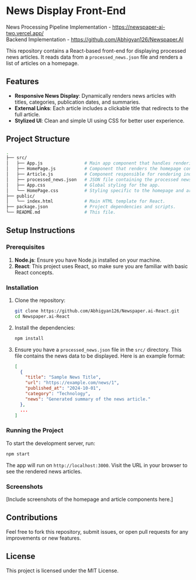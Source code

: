 
# News Display Front-End

News Processing Pipeline Implementation - https://newspaper-ai-two.vercel.app/
<br/>
Backend Implementation - https://github.com/Abhigyan126/Newspaper.AI

This repository contains a React-based front-end for displaying processed news articles. It reads data from a `processed_news.json` file and renders a list of articles on a homepage.

## Features

- **Responsive News Display**: Dynamically renders news articles with titles, categories, publication dates, and summaries.
- **External Links**: Each article includes a clickable title that redirects to the full article.
- **Stylized UI**: Clean and simple UI using CSS for better user experience.

## Project Structure

```bash
.
├── src/
│   ├── App.js                # Main app component that handles rendering the homepage and articles.
│   ├── HomePage.js           # Component that renders the homepage content.
│   ├── Article.js            # Component responsible for rendering individual articles.
│   ├── processed_news.json   # JSON file containing the processed news data.
│   ├── App.css               # Global styling for the app.
│   └── HomePage.css          # Styling specific to the homepage and article cards.
├── public/
│   └── index.html            # Main HTML template for React.
├── package.json              # Project dependencies and scripts.
└── README.md                 # This file.
```

## Setup Instructions

### Prerequisites

1. **Node.js**: Ensure you have Node.js installed on your machine.
2. **React**: This project uses React, so make sure you are familiar with basic React concepts.

### Installation

1. Clone the repository:

   ```bash
   git clone https://github.com/Abhigyan126/Newspaper.ai-React.git
   cd Newspaper.ai-React
   ```

2. Install the dependencies:

   ```bash
   npm install
   ```

3. Ensure you have a `processed_news.json` file in the `src/` directory. This file contains the news data to be displayed. Here is an example format:

   ```json
   [
     {
       "title": "Sample News Title",
       "url": "https://example.com/news/1",
       "published_at": "2024-10-01",
       "category": "Technology",
       "news": "Generated summary of the news article."
     },
     ...
   ]
   ```

### Running the Project

To start the development server, run:

```bash
npm start
```

The app will run on `http://localhost:3000`. Visit the URL in your browser to see the rendered news articles.

### Screenshots

[Include screenshots of the homepage and article components here.]

## Contributions

Feel free to fork this repository, submit issues, or open pull requests for any improvements or new features.

## License

This project is licensed under the MIT License.
